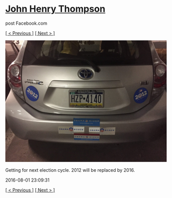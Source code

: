 # [John Henry Thompson](../README.md)
post Facebook.com

[[ < Previous ]](2016-08-01-1.md) [[ Next > ]](2016-07-31-1.md)

[![](../media/2016-08-01/Getting-for-next-election-cycle-2012-will-be-replaced-by-2016.jpg)](../README.md)

Getting for next election cycle. 2012 will be replaced by 2016.

2016-08-01 23:09:31

[[ < Previous ]](2016-08-01-1.md) [[ Next > ]](2016-07-31-1.md)
